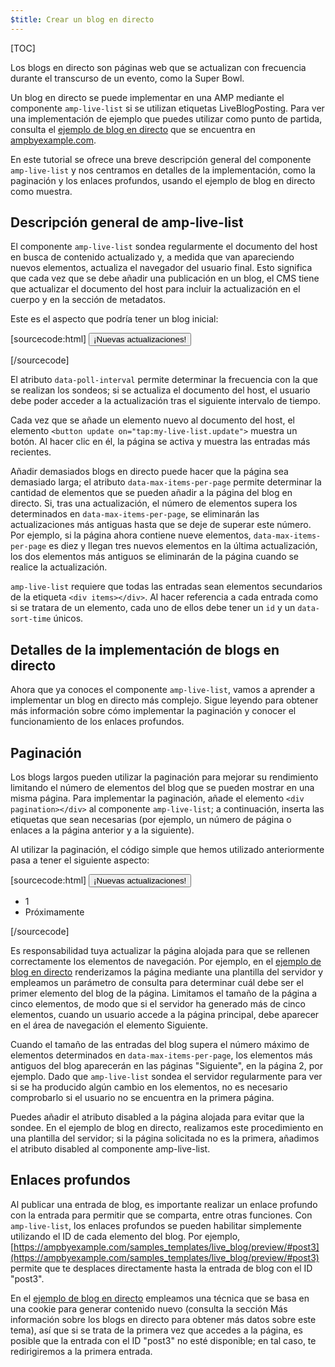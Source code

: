 ```yaml
---
$title: Crear un blog en directo
---
```

[TOC]

Los blogs en directo son páginas web que se actualizan con frecuencia durante el transcurso de un evento, como la Super Bowl.

 Un blog en directo se puede implementar en una AMP mediante el componente `amp-live-list` si se utilizan etiquetas LiveBlogPosting. Para ver una implementación de ejemplo que puedes utilizar como punto de partida, consulta el [ejemplo de blog en directo](https://www.ampbyexample.com/samples_templates/live_blog/)  que se encuentra en [ampbyexample.com](https://www.ampbyexample.com).

En este tutorial se ofrece una breve descripción general del componente `amp-live-list` y nos centramos en detalles de la implementación, como la paginación y los enlaces profundos, usando el ejemplo de blog en directo como muestra.

## Descripción general de amp-live-list

El componente `amp-live-list` sondea regularmente el documento del host en busca de contenido actualizado y, a medida que van apareciendo nuevos elementos, actualiza el navegador del usuario final. Esto significa que cada vez que se debe añadir una publicación en un blog, el CMS tiene que actualizar el documento del host para incluir la actualización en el cuerpo y en la sección de metadatos.

Este es el aspecto que podría tener un blog inicial:

[sourcecode:html]
<amp-live-list id="my-live-list" data-poll-interval="15000" data-max-items-per-page="5">
    <button update on="tap:my-live-list.update">¡Nuevas actualizaciones!</button>
    <div items></div>
</amp-live-list>
[/sourcecode]

El atributo `data-poll-interval` permite determinar la frecuencia con la que se realizan los sondeos; si se actualiza el documento del host, el usuario debe poder acceder a la actualización tras el siguiente intervalo de tiempo.

Cada vez que se añade un elemento nuevo al documento del host, el elemento `<button update on="tap:my-live-list.update">` muestra un botón. Al hacer clic en él, la página se activa y muestra las entradas más recientes.

Añadir demasiados blogs en directo puede hacer que la página sea demasiado larga; el atributo `data-max-items-per-page` permite determinar la cantidad de elementos que se pueden añadir a la página del blog en directo. Si, tras una actualización, el número de elementos supera los determinados en `data-max-items-per-page`, se eliminarán las actualizaciones más antiguas hasta que se deje de superar este número. Por ejemplo, si la página ahora contiene nueve elementos, `data-max-items-per-page` es diez y llegan tres nuevos elementos en la última actualización, los dos elementos más antiguos se eliminarán de la página cuando se realice la actualización.

`amp-live-list` requiere que todas las entradas sean elementos secundarios de la etiqueta `<div items></div>`. Al hacer referencia a cada entrada como si se tratara de un elemento, cada uno de ellos debe tener un `id` y un `data-sort-time` únicos.

## Detalles de la implementación de blogs en directo

Ahora que ya conoces el componente `amp-live-list`, vamos a aprender a implementar un blog en directo más complejo. Sigue leyendo para obtener más información sobre cómo implementar la paginación y conocer el funcionamiento de los enlaces profundos.

## Paginación

Los blogs largos pueden utilizar la paginación para mejorar su rendimiento limitando el número de elementos del blog que se pueden mostrar en una misma página. Para implementar la paginación, añade el elemento `<div pagination></div>` al componente `amp-live-list`; a continuación, inserta las etiquetas que sean necesarias (por ejemplo, un número de página o enlaces a la página anterior y a la siguiente).

Al utilizar la paginación, el código simple que hemos utilizado anteriormente pasa a tener el siguiente aspecto:

[sourcecode:html]
<amp-live-list id="my-live-list" data-poll-interval="15000" data-max-items-per-page="5">
    <button update on="tap:my-live-list.update">¡Nuevas actualizaciones!</button>
    <div items></div>
    <div pagination>
    <nav>
        <ul>
            <li>1</li>
            <li>Próximamente</li>
        </ul>
    </nav>
   </div>
</amp-live-list>
[/sourcecode]

Es responsabilidad tuya actualizar la página alojada para que se rellenen correctamente los elementos de navegación. Por ejemplo, en el [ejemplo de blog en directo](https://www.ampbyexample.com/samples_templates/live_blog/) renderizamos la página mediante una plantilla del servidor y empleamos un parámetro de consulta para determinar cuál debe ser el primer elemento del blog de la página. Limitamos el tamaño de la página a cinco elementos, de modo que si el servidor ha generado más de cinco elementos, cuando un usuario accede a la página principal, debe aparecer en el área de navegación el elemento Siguiente.

<amp-img src="/static/img/liveblog-pagination.png" alt="Live blog pagination" height="526" width="300"></amp-img>

Cuando el tamaño de las entradas del blog supera el número máximo de elementos determinados en `data-max-items-per-page`, los elementos más antiguos del blog aparecerán en las páginas "Siguiente", en la página 2, por ejemplo. Dado que `amp-live-list` sondea el servidor regularmente para ver si se ha producido algún cambio en los elementos, no es necesario comprobarlo si el usuario no se encuentra en la primera página.

Puedes añadir el atributo disabled a la página alojada para evitar que la sondee. En el ejemplo de blog en directo, realizamos este procedimiento en una plantilla del servidor; si la página solicitada no es la primera, añadimos el atributo disabled al componente amp-live-list.

## Enlaces profundos

Al publicar una entrada de blog, es importante realizar un enlace profundo con la entrada para permitir que se comparta, entre otras funciones. Con `amp-live-list`, los enlaces profundos se pueden habilitar simplemente utilizando el ID de cada elemento del blog. Por ejemplo, [https://ampbyexample.com/samples_templates/live_blog/preview/#post3](https://ampbyexample.com/samples_templates/live_blog/preview/#post3) permite que te desplaces directamente hasta la entrada de blog con el ID "post3".

En el [ejemplo de blog en directo](https://www.ampbyexample.com/samples_templates/live_blog/) empleamos una técnica que se basa en una cookie para generar contenido nuevo (consulta la sección Más información sobre los blogs en directo para obtener más datos sobre este tema), así que si se trata de la primera vez que accedes a la página, es posible que la entrada con el ID "post3" no esté disponible; en tal caso, te redirigiremos a la primera entrada.

